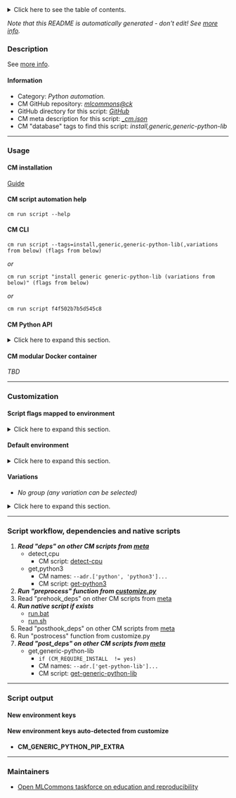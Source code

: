 <details>
<summary>Click here to see the table of contents.</summary>

* [Description](#description)
* [Information](#information)
* [Usage](#usage)
  * [ CM installation](#cm-installation)
  * [ CM script automation help](#cm-script-automation-help)
  * [ CM CLI](#cm-cli)
  * [ CM Python API](#cm-python-api)
  * [ CM modular Docker container](#cm-modular-docker-container)
* [Customization](#customization)
  * [ Script flags mapped to environment](#script-flags-mapped-to-environment)
  * [ Default environment](#default-environment)
  * [ Variations](#variations)
* [Script workflow, dependencies and native scripts](#script-workflow-dependencies-and-native-scripts)
* [Script output](#script-output)
* [New environment keys](#new-environment-keys)
* [New environment keys auto-detected from customize](#new-environment-keys-auto-detected-from-customize)
* [Maintainers](#maintainers)

</details>

*Note that this README is automatically generated - don't edit! See [more info](README-extra.md).*

### Description


See [more info](README-extra.md).

#### Information

* Category: *Python automation.*
* CM GitHub repository: *[mlcommons@ck](https://github.com/mlcommons/ck/tree/master/cm-mlops)*
* GitHub directory for this script: *[GitHub](https://github.com/mlcommons/ck/tree/master/cm-mlops/script/install-generic-python-lib)*
* CM meta description for this script: *[_cm.json](_cm.json)*
* CM "database" tags to find this script: *install,generic,generic-python-lib*
___
### Usage

#### CM installation
[Guide](https://github.com/mlcommons/ck/blob/master/docs/installation.md)

#### CM script automation help
```cm run script --help```

#### CM CLI
`cm run script --tags=install,generic,generic-python-lib(,variations from below) (flags from below)`

*or*

`cm run script "install generic generic-python-lib (variations from below)" (flags from below)`

*or*

`cm run script f4f502b7b5d545c8`

#### CM Python API

<details>
<summary>Click here to expand this section.</summary>

```python

import cmind

r = cmind.access({'action':'run'
                  'automation':'script',
                  'tags':'install,generic,generic-python-lib'
                  'out':'con',
                  ...
                  (other input keys for this script)
                  ...
                 })

if r['return']>0:
    print (r['error'])

```

</details>

#### CM modular Docker container
*TBD*
___
### Customization


#### Script flags mapped to environment
<details>
<summary>Click here to expand this section.</summary>

* --**update**=value --> **CM_GENERIC_PYTHON_PIP_UPDATE**=value

**Above CLI flags can be used in the Python CM API as follows:**

```python
r=cm.access({... , "update":"..."}
```

</details>

#### Default environment

<details>
<summary>Click here to expand this section.</summary>

These keys can be updated via --env.KEY=VALUE or "env" dictionary in @input.json or using script flags.


</details>


#### Variations

  * *No group (any variation can be selected)*
<details>
<summary>Click here to expand this section.</summary>

    * `_apache-tvm`
      - Environment variables:
        - *CM_GENERIC_PYTHON_PACKAGE_NAME*: `apache-tvm`
      - Workflow:
    * `_attrs`
      - Environment variables:
        - *CM_GENERIC_PYTHON_PACKAGE_NAME*: `attrs`
      - Workflow:
    * `_boto3`
      - Environment variables:
        - *CM_GENERIC_PYTHON_PACKAGE_NAME*: `boto3`
      - Workflow:
    * `_colored`
      - Environment variables:
        - *CM_GENERIC_PYTHON_PACKAGE_NAME*: `colored`
        - *CM_GENERIC_PYTHON_PIP_EXTRA_INDEX_URL*: `https://pypi.ngc.nvidia.com`
      - Workflow:
    * `_decorator`
      - Environment variables:
        - *CM_GENERIC_PYTHON_PACKAGE_NAME*: `decorator`
      - Workflow:
    * `_jax`
      - Environment variables:
        - *CM_GENERIC_PYTHON_PACKAGE_NAME*: `jax`
      - Workflow:
    * `_jax_cuda`
      - Environment variables:
        - *CM_GENERIC_PYTHON_PACKAGE_NAME*: `jax[cuda]`
        - *CM_GENERIC_PYTHON_PIP_EXTRA*: `-f https://storage.googleapis.com/jax-releases/jax_cuda_releases.html`
        - *CM_JAX_VERSION_EXTRA*: `CUDA`
      - Workflow:
        1. ***Read "deps" on other CM scripts***
           * get,cuda
             * CM names: `--adr.['cuda']...`
             - CM script: [get-cuda-lib](https://github.com/mlcommons/ck/tree/master/cm-mlops/script/get-cuda-lib)
             - CM script: [get-cuda-toolkit](https://github.com/mlcommons/ck/tree/master/cm-mlops/script/get-cuda-toolkit)
    * `_mlperf_logging`
      - Environment variables:
        - *CM_GENERIC_PYTHON_PACKAGE_NAME*: `mlperf_logging`
        - *CM_GENERIC_PYTHON_PIP_URL*: `git+https://github.com/mlperf/logging.git@2.1.0`
      - Workflow:
    * `_numpy`
      - Environment variables:
        - *CM_GENERIC_PYTHON_PACKAGE_NAME*: `numpy`
      - Workflow:
    * `_nvidia-pycocotools`
      - Environment variables:
        - *CM_GENERIC_PYTHON_PIP_URL*: `pycocotools@git+https://github.com/NVIDIA/cocoapi#subdirectory=PythonAPI`
      - Workflow:
    * `_nvidia-pyindex`
      - Environment variables:
        - *CM_GENERIC_PYTHON_PACKAGE_NAME*: `nvidia-pyindex`
      - Workflow:
    * `_nvidia-tensorrt`
      - Environment variables:
        - *CM_GENERIC_PYTHON_PACKAGE_NAME*: `nvidia-tensorrt`
      - Workflow:
    * `_onnx`
      - Environment variables:
        - *CM_GENERIC_PYTHON_PACKAGE_NAME*: `onnx`
      - Workflow:
    * `_onnxruntime`
      - Environment variables:
        - *CM_GENERIC_PYTHON_PACKAGE_NAME*: `onnxruntime`
      - Workflow:
    * `_onnxruntime_gpu`
      - Environment variables:
        - *CM_GENERIC_PYTHON_PACKAGE_NAME*: `onnxruntime_gpu`
      - Workflow:
        1. ***Read "deps" on other CM scripts***
           * get,cuda
             * CM names: `--adr.['cuda']...`
             - CM script: [get-cuda-lib](https://github.com/mlcommons/ck/tree/master/cm-mlops/script/get-cuda-lib)
             - CM script: [get-cuda-toolkit](https://github.com/mlcommons/ck/tree/master/cm-mlops/script/get-cuda-toolkit)
    * `_opencv-python`
      - Environment variables:
        - *CM_GENERIC_PYTHON_PACKAGE_NAME*: `opencv-python`
      - Workflow:
    * `_pandas`
      - Environment variables:
        - *CM_GENERIC_PYTHON_PACKAGE_NAME*: `pandas`
      - Workflow:
    * `_pillow`
      - Environment variables:
        - *CM_GENERIC_PYTHON_PACKAGE_NAME*: `Pillow`
      - Workflow:
    * `_pip`
      - Environment variables:
        - *CM_GENERIC_PYTHON_PACKAGE_NAME*: `pip`
      - Workflow:
    * `_polygraphy`
      - Environment variables:
        - *CM_GENERIC_PYTHON_PACKAGE_NAME*: `polygraphy`
        - *CM_GENERIC_PYTHON_PIP_EXTRA_INDEX_URL*: `https://pypi.ngc.nvidia.com`
      - Workflow:
    * `_protobuf`
      - Environment variables:
        - *CM_GENERIC_PYTHON_PACKAGE_NAME*: `protobuf`
      - Workflow:
    * `_psutil`
      - Environment variables:
        - *CM_GENERIC_PYTHON_PACKAGE_NAME*: `psutil`
      - Workflow:
    * `_pycocotools`
      - Environment variables:
        - *CM_GENERIC_PYTHON_PACKAGE_NAME*: `pycocotools`
      - Workflow:
    * `_pycuda`
      - Environment variables:
        - *CM_GENERIC_PYTHON_PACKAGE_NAME*: `pycuda`
      - Workflow:
        1. ***Read "deps" on other CM scripts***
           * get,cuda
             * CM names: `--adr.['cuda']...`
             - CM script: [get-cuda-lib](https://github.com/mlcommons/ck/tree/master/cm-mlops/script/get-cuda-lib)
             - CM script: [get-cuda-toolkit](https://github.com/mlcommons/ck/tree/master/cm-mlops/script/get-cuda-toolkit)
    * `_scipy`
      - Environment variables:
        - *CM_GENERIC_PYTHON_PACKAGE_NAME*: `scipy`
      - Workflow:
    * `_setuptools`
      - Environment variables:
        - *CM_GENERIC_PYTHON_PACKAGE_NAME*: `setuptools`
      - Workflow:
    * `_sklearn`
      - Environment variables:
        - *CM_GENERIC_PYTHON_PACKAGE_NAME*: `sklearn`
      - Workflow:
    * `_tensorflow`
      - Environment variables:
        - *CM_GENERIC_PYTHON_PACKAGE_NAME*: `tensorflow`
      - Workflow:
    * `_tokenization`
      - Environment variables:
        - *CM_GENERIC_PYTHON_PACKAGE_NAME*: `tokenization`
      - Workflow:
    * `_torch`
      - Environment variables:
        - *CM_GENERIC_PYTHON_PACKAGE_NAME*: `torch`
        - *CM_GENERIC_PYTHON_PIP_EXTRA_INDEX_URL*: `https://download.pytorch.org/whl/cpu`
      - Workflow:
    * `_torch_cuda`
      - Environment variables:
        - *CM_GENERIC_PYTHON_PACKAGE_NAME*: `torch`
        - *CM_TORCH_CUDA*: `cu116`
        - *CM_GENERIC_PYTHON_PIP_EXTRA_INDEX_URL*: `https://download.pytorch.org/whl/${CM_TORCH_CUDA}`
        - *CM_TORCH_VERSION_EXTRA*: `CUDA`
      - Workflow:
        1. ***Read "deps" on other CM scripts***
           * get,cuda
             * CM names: `--adr.['cuda']...`
             - CM script: [get-cuda-lib](https://github.com/mlcommons/ck/tree/master/cm-mlops/script/get-cuda-lib)
             - CM script: [get-cuda-toolkit](https://github.com/mlcommons/ck/tree/master/cm-mlops/script/get-cuda-toolkit)
    * `_torchaudio`
      - Environment variables:
        - *CM_GENERIC_PYTHON_PACKAGE_NAME*: `torchaudio`
        - *CM_GENERIC_PYTHON_PIP_EXTRA_INDEX_URL*: `https://download.pytorch.org/whl/cpu`
      - Workflow:
    * `_torchaudio_cuda`
      - Environment variables:
        - *CM_GENERIC_PYTHON_PACKAGE_NAME*: `torchaudio`
        - *CM_TORCH_CUDA*: `cu116`
        - *CM_GENERIC_PYTHON_PIP_EXTRA_INDEX_URL*: `https://download.pytorch.org/whl/${CM_TORCH_CUDA}`
        - *CM_TORCH_VERSION_EXTRA*: `CUDA`
      - Workflow:
        1. ***Read "deps" on other CM scripts***
           * get,cuda
             * CM names: `--adr.['cuda']...`
             - CM script: [get-cuda-lib](https://github.com/mlcommons/ck/tree/master/cm-mlops/script/get-cuda-lib)
             - CM script: [get-cuda-toolkit](https://github.com/mlcommons/ck/tree/master/cm-mlops/script/get-cuda-toolkit)
    * `_torchvision`
      - Environment variables:
        - *CM_GENERIC_PYTHON_PACKAGE_NAME*: `torchvision`
        - *CM_GENERIC_PYTHON_PIP_EXTRA_INDEX_URL*: `https://download.pytorch.org/whl/cpu`
      - Workflow:
    * `_torchvision_cuda`
      - Environment variables:
        - *CM_GENERIC_PYTHON_PACKAGE_NAME*: `torchvision`
        - *CM_TORCH_CUDA*: `cu116`
        - *CM_GENERIC_PYTHON_PIP_EXTRA_INDEX_URL*: `https://download.pytorch.org/whl/${CM_TORCH_CUDA}`
        - *CM_TORCH_VERSION_EXTRA*: `CUDA`
      - Workflow:
        1. ***Read "deps" on other CM scripts***
           * get,cuda
             * CM names: `--adr.['cuda']...`
             - CM script: [get-cuda-lib](https://github.com/mlcommons/ck/tree/master/cm-mlops/script/get-cuda-lib)
             - CM script: [get-cuda-toolkit](https://github.com/mlcommons/ck/tree/master/cm-mlops/script/get-cuda-toolkit)
    * `_tqdm`
      - Environment variables:
        - *CM_GENERIC_PYTHON_PACKAGE_NAME*: `tqdm`
      - Workflow:
    * `_transformers`
      - Environment variables:
        - *CM_GENERIC_PYTHON_PACKAGE_NAME*: `transformers`
      - Workflow:
    * `_typing_extensions`
      - Environment variables:
        - *CM_GENERIC_PYTHON_PACKAGE_NAME*: `typing_extensions`
      - Workflow:
    * `_ujson`
      - Environment variables:
        - *CM_GENERIC_PYTHON_PACKAGE_NAME*: `ujson`
      - Workflow:
    * `_wandb`
      - Environment variables:
        - *CM_GENERIC_PYTHON_PACKAGE_NAME*: `wandb`
      - Workflow:

</details>

___
### Script workflow, dependencies and native scripts

  1. ***Read "deps" on other CM scripts from [meta](https://github.com/mlcommons/ck/tree/master/cm-mlops/script/install-generic-python-lib/_cm.json)***
     * detect,cpu
       - CM script: [detect-cpu](https://github.com/mlcommons/ck/tree/master/cm-mlops/script/detect-cpu)
     * get,python3
       * CM names: `--adr.['python', 'python3']...`
       - CM script: [get-python3](https://github.com/mlcommons/ck/tree/master/cm-mlops/script/get-python3)
  1. ***Run "preprocess" function from [customize.py](https://github.com/mlcommons/ck/tree/master/cm-mlops/script/install-generic-python-lib/customize.py)***
  1. Read "prehook_deps" on other CM scripts from [meta](https://github.com/mlcommons/ck/tree/master/cm-mlops/script/install-generic-python-lib/_cm.json)
  1. ***Run native script if exists***
     * [run.bat](https://github.com/mlcommons/ck/tree/master/cm-mlops/script/install-generic-python-lib/run.bat)
     * [run.sh](https://github.com/mlcommons/ck/tree/master/cm-mlops/script/install-generic-python-lib/run.sh)
  1. Read "posthook_deps" on other CM scripts from [meta](https://github.com/mlcommons/ck/tree/master/cm-mlops/script/install-generic-python-lib/_cm.json)
  1. Run "postrocess" function from customize.py
  1. ***Read "post_deps" on other CM scripts from [meta](https://github.com/mlcommons/ck/tree/master/cm-mlops/script/install-generic-python-lib/_cm.json)***
     * get,generic-python-lib
       * `if (CM_REQUIRE_INSTALL  != yes)`
       * CM names: `--adr.['get-python-lib']...`
       - CM script: [get-generic-python-lib](https://github.com/mlcommons/ck/tree/master/cm-mlops/script/get-generic-python-lib)
___
### Script output
#### New environment keys

#### New environment keys auto-detected from customize

* **CM_GENERIC_PYTHON_PIP_EXTRA**
___
### Maintainers

* [Open MLCommons taskforce on education and reproducibility](https://github.com/mlcommons/ck/blob/master/docs/mlperf-education-workgroup.md)
